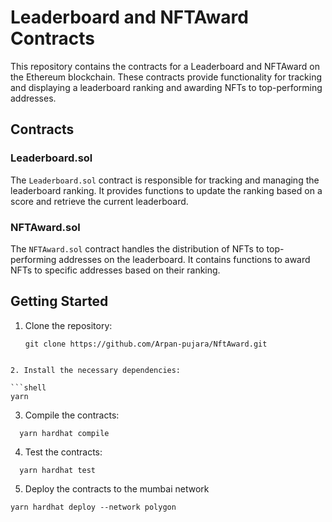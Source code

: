 # Leaderboard and NFTAward Contracts

This repository contains the contracts for a Leaderboard and NFTAward on the Ethereum blockchain. These contracts provide functionality for tracking and displaying a leaderboard ranking and awarding NFTs to top-performing addresses.

## Contracts

### Leaderboard.sol

The `Leaderboard.sol` contract is responsible for tracking and managing the leaderboard ranking. It provides functions to update the ranking based on a score and retrieve the current leaderboard.

### NFTAward.sol

The `NFTAward.sol` contract handles the distribution of NFTs to top-performing addresses on the leaderboard. It contains functions to award NFTs to specific addresses based on their ranking.

## Getting Started

1. Clone the repository:

   ```shell
   git clone https://github.com/Arpan-pujara/NftAward.git
  ```

2. Install the necessary dependencies:

  ```shell
  yarn
  ```
3. Compile the contracts:

  ```shell
    yarn hardhat compile
  ```
4. Test the contracts:
  ```shell 
    yarn hardhat test
  ```
5. Deploy the contracts to the mumbai network
  ```shell
  yarn hardhat deploy --network polygon
  ```

